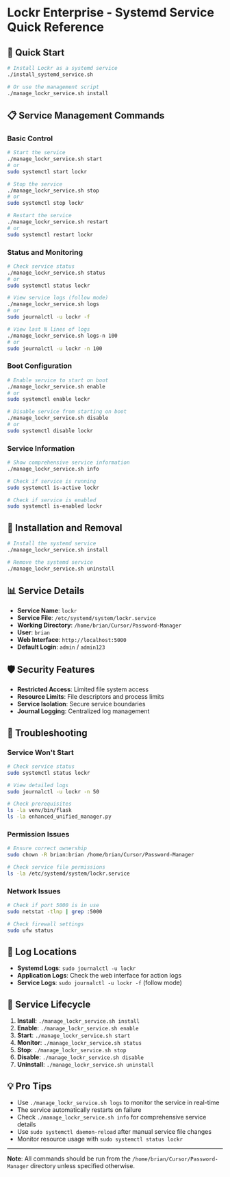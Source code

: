 # Lockr Enterprise - Systemd Service Quick Reference

## 🚀 Quick Start

```bash
# Install Lockr as a systemd service
./install_systemd_service.sh

# Or use the management script
./manage_lockr_service.sh install
```

## 📋 Service Management Commands

### Basic Control
```bash
# Start the service
./manage_lockr_service.sh start
# or
sudo systemctl start lockr

# Stop the service
./manage_lockr_service.sh stop
# or
sudo systemctl stop lockr

# Restart the service
./manage_lockr_service.sh restart
# or
sudo systemctl restart lockr
```

### Status and Monitoring
```bash
# Check service status
./manage_lockr_service.sh status
# or
sudo systemctl status lockr

# View service logs (follow mode)
./manage_lockr_service.sh logs
# or
sudo journalctl -u lockr -f

# View last N lines of logs
./manage_lockr_service.sh logs-n 100
# or
sudo journalctl -u lockr -n 100
```

### Boot Configuration
```bash
# Enable service to start on boot
./manage_lockr_service.sh enable
# or
sudo systemctl enable lockr

# Disable service from starting on boot
./manage_lockr_service.sh disable
# or
sudo systemctl disable lockr
```

### Service Information
```bash
# Show comprehensive service information
./manage_lockr_service.sh info

# Check if service is running
sudo systemctl is-active lockr

# Check if service is enabled
sudo systemctl is-enabled lockr
```

## 🔧 Installation and Removal

```bash
# Install the systemd service
./manage_lockr_service.sh install

# Remove the systemd service
./manage_lockr_service.sh uninstall
```

## 📊 Service Details

- **Service Name**: `lockr`
- **Service File**: `/etc/systemd/system/lockr.service`
- **Working Directory**: `/home/brian/Cursor/Password-Manager`
- **User**: `brian`
- **Web Interface**: `http://localhost:5000`
- **Default Login**: `admin` / `admin123`

## 🛡️ Security Features

- **Restricted Access**: Limited file system access
- **Resource Limits**: File descriptors and process limits
- **Service Isolation**: Secure service boundaries
- **Journal Logging**: Centralized log management

## 🚨 Troubleshooting

### Service Won't Start
```bash
# Check service status
sudo systemctl status lockr

# View detailed logs
sudo journalctl -u lockr -n 50

# Check prerequisites
ls -la venv/bin/flask
ls -la enhanced_unified_manager.py
```

### Permission Issues
```bash
# Ensure correct ownership
sudo chown -R brian:brian /home/brian/Cursor/Password-Manager

# Check service file permissions
ls -la /etc/systemd/system/lockr.service
```

### Network Issues
```bash
# Check if port 5000 is in use
sudo netstat -tlnp | grep :5000

# Check firewall settings
sudo ufw status
```

## 📝 Log Locations

- **Systemd Logs**: `sudo journalctl -u lockr`
- **Application Logs**: Check the web interface for action logs
- **Service Logs**: `sudo journalctl -u lockr -f` (follow mode)

## 🔄 Service Lifecycle

1. **Install**: `./manage_lockr_service.sh install`
2. **Enable**: `./manage_lockr_service.sh enable`
3. **Start**: `./manage_lockr_service.sh start`
4. **Monitor**: `./manage_lockr_service.sh status`
5. **Stop**: `./manage_lockr_service.sh stop`
6. **Disable**: `./manage_lockr_service.sh disable`
7. **Uninstall**: `./manage_lockr_service.sh uninstall`

## 💡 Pro Tips

- Use `./manage_lockr_service.sh logs` to monitor the service in real-time
- The service automatically restarts on failure
- Check `./manage_lockr_service.sh info` for comprehensive service details
- Use `sudo systemctl daemon-reload` after manual service file changes
- Monitor resource usage with `sudo systemctl status lockr`

---

**Note**: All commands should be run from the `/home/brian/Cursor/Password-Manager` directory unless specified otherwise.
